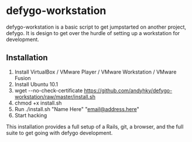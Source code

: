 # defygo-workstation

defygo-workstation is a basic script to get jumpstarted on another project, defygo. It is design to get over the hurdle of setting up a workstation for development. 

## Installation 

1. Install VirtualBox / VMware Player / VMware Workstation / VMware Fusion
2. Install Ubuntu 10.1
3. wget --no-check-certificate https://github.com/andyhky/defygo-workstation/raw/master/install.sh
4. chmod +x install.sh
5. Run ./install.sh "Name Here" "email@address.here"
6. Start hacking

This installation provides a full setup of a Rails, git, a browser, and the full suite to get going with defygo development.
